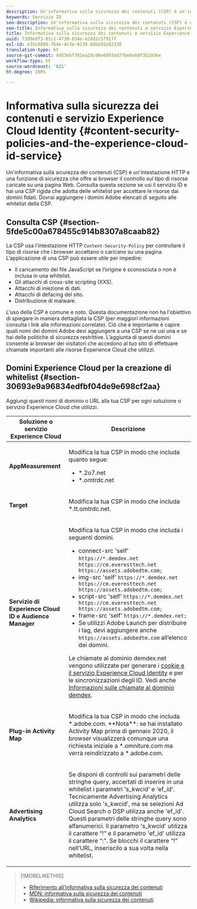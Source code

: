 ```yaml
---
description: Un'informativa sulla sicurezza dei contenuti (CSP) è un'intestazione HTTP e una funzione di sicurezza che offre ai browser il controllo sul tipo di risorse caricate su una pagina Web. Consulta questa sezione se usi il servizio ID e hai una CSP rigida che adotta delle whitelist per accettare le risorse dai domini fidati. Dovrai aggiungere i domini Adobe elencati di seguito alle whitelist della CSP.
keywords: Servizio ID
seo-description: Un'informativa sulla sicurezza dei contenuti (CSP) è un'intestazione HTTP e una funzione di sicurezza che offre ai browser il controllo sul tipo di risorse caricate su una pagina Web. Consulta questa sezione se usi il servizio ID e hai una CSP rigida che adotta delle whitelist per accettare le risorse dai domini fidati. Dovrai aggiungere i domini Adobe elencati di seguito alle whitelist della CSP.
seo-title: Informativa sulla sicurezza dei contenuti e servizio Experience Cloud Identity
title: Informativa sulla sicurezza dei contenuti e servizio Experience Cloud Identity
uuid: 7399edf3-01c1-4730-834e-e2dd2c5791ff
exl-id: e35c6809-764e-4c3e-9139-88bb92e82338
translation-type: ht
source-git-commit: 4453ebf701ea2dc06e6093dd77be6eb0f3b2936e
workflow-type: ht
source-wordcount: '621'
ht-degree: 100%

---
```


# Informativa sulla sicurezza dei contenuti e servizio Experience Cloud Identity {#content-security-policies-and-the-experience-cloud-id-service}

Un&#39;informativa sulla sicurezza dei contenuti (CSP) è un&#39;intestazione HTTP e una funzione di sicurezza che offre ai browser il controllo sul tipo di risorse caricate su una pagina Web. Consulta questa sezione se usi il servizio ID e hai una CSP rigida che adotta delle whitelist per accettare le risorse dai domini fidati. Dovrai aggiungere i domini Adobe elencati di seguito alle whitelist della CSP.

## Consulta CSP {#section-5fde5c00a678455c914b8307a8caab82}

La CSP usa l&#39;intestazione HTTP `Content-Security-Policy` per controllare il tipo di risorse che i browser accettano o caricano su una pagina. L’applicazione di una CSP può essere utile per impedire:

* Il caricamento dei file JavaScript se l’origine è sconosciuta o non è inclusa in una whitelist.
* Gli attacchi di cross-site scripting (XXS).
* Attacchi di iniezione di dati.
* Attacchi di defacing del sito.
* Distribuzione di malware.

L&#39;uso della CSP è comune e noto. Questa documentazione non ha l&#39;obiettivo di spiegare in maniera dettagliata la CSP (per maggiori informazioni consulta i link alle informazioni correlate). Ciò che è importante è capire quali nomi dei domini Adobe devi aggiungere a una CSP se ne usi una e se hai delle politiche di sicurezza restrittive. L’aggiunta di questi domini consente ai browser dei visitatori che accedono al tuo sito di effettuare chiamate importanti alle risorse Experience Cloud che utilizzi.

## Domini Experience Cloud per la creazione di whitelist {#section-30693e9a96834edfbf04de9e698cf2aa}

Aggiungi questi nomi di dominio o URL alla tua CSP per ogni soluzione o servizio Experience Cloud che utilizzi.

<table id="table_EC9FC999A62D4B7A830CE73B0AB9EF3C"> 
 <thead> 
  <tr> 
   <th colname="col1" class="entry"> Soluzione o servizio Experience Cloud </th> 
   <th colname="col2" class="entry"> Descrizione </th> 
  </tr> 
 </thead>
 <tbody> 
  <tr> 
   <td colname="col1"> <p> <b>AppMeasurement</b> </p> </td> 
   <td colname="col2"> <p>Modifica la tua CSP in modo che includa quanto segue: </p> <p> 
     <ul id="ul_7522AE83A03A4115A84DF5B32D6DD79B"> 
      <li id="li_AB1EC161FB154BEDA1BEFE76C8A38A90"> <span class="codeph"> *.2o7.net</span> </li> 
      <li id="li_4B12A283716746949201528CD6AF529E"> <span class="codeph"> *.omtrdc.net</span> </li> 
     </ul> </p> </td> 
  </tr> 
  <tr> 
   <td colname="col1"> <p> <b>Target</b> </p> </td> 
   <td colname="col2"> <p>Modifica la tua CSP in modo che includa <span class="codeph">*.tt.omtrdc.net</span>. </p> </td> 
  </tr> 
  <tr> 
   <td colname="col1"> <p> <b>Servizio di Experience Cloud ID e Audience Manager </b> </p> </td> 
   <td colname="col2"> <p>Modifica la tua CSP in modo che includa i seguenti domini.</p> 
   <p><ul>
   <li>connect-src 'self' <code>https://*.demdex.net https://cm.everesttech.net https://assets.adobedtm.com;</code></li>
   <li>img-src 'self' <code>https://*.demdex.net https://cm.everesttech.net https://assets.adobedtm.com;</code></li>
   <li>script-src 'self' <code>https://*.demdex.net https://cm.everesttech.net https://assets.adobedtm.com;</code></li>
   <li>frame-src 'self' <code>https://*.demdex.net;</code></li>
   <li>Se utilizzi Adobe Launch per distribuire i tag, devi aggiungere anche <code>https://assets.adobedtm.com</code> all’elenco dei domini.</li></ul></p> <p>Le chiamate al dominio <span class="codeph">demdex.net</span> vengono utilizzate per generare i <a href="../introduction/cookies.md" format="dita" scope="local">cookie e il servizio Experience Cloud Identity</a> e per le sincronizzazioni degli ID. Vedi anche <a href="https://docs.adobe.com/content/help/it-IT/audience-manager/user-guide/reference/demdex-calls.html" format="https" scope="external">Informazioni sulle chiamate al dominio demdex</a>. </p> </td> </tr> 
 <tr>
 <td colname="col1"> <p> <b>Plug-in Activity Map</b> </p> </td> 
 <td colname="col2"> <p>Modifica la tua CSP in modo che includa *.adobe.com. **Nota**: se hai installato Activity Map prima di gennaio 2020, il browser visualizzerà comunque una richiesta iniziale a *.omniture.com ma verrà reindirizzato a *.adobe.com. </p></td> 
 </tr>
 <tr>
 <td colname="col1"> <p> <b>Advertising Analytics</b> </p> </td> 
 <td colname="col2"> <p>Se disponi di controlli sui parametri delle stringhe query, accertati di inserire in una whitelist i parametri 's_kwcid' e 'ef_id'. Tecnicamente Advertising Analytics utilizza solo 's_kwcid', ma se selezioni Ad Cloud Search o DSP utilizza anche 'ef_id'. Questi parametri delle stringhe query sono alfanumerici. Il parametro 's_kwcid' utilizza il carattere “!” e il parametro 'ef_id' utilizza il carattere “:”. Se blocchi il carattere “!” nell’URL, inseriscilo a sua volta nella whitelist.</p></td> 
 </tr>
 </tbody> 
</table>

>[!MORELIKETHIS]
>
>* [Riferimento all’informativa sulla sicurezza dei contenuti](https://content-security-policy.com/)
>* [MDN: informativa sulla sicurezza dei contenuti](https://developer.mozilla.org/it/docs/Web/HTTP/CSP)
>* [Wikipedia: informativa sulla sicurezza dei contenuti](https://en.wikipedia.org/wiki/Content_Security_Policy)

